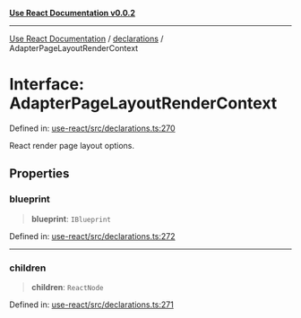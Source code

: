 [**Use React Documentation v0.0.2**](../../README.md)

***

[Use React Documentation](../../modules.md) / [declarations](../README.md) / AdapterPageLayoutRenderContext

# Interface: AdapterPageLayoutRenderContext

Defined in: [use-react/src/declarations.ts:270](https://github.com/stonemjs/use-react/blob/0635de04acc6b3a5c28dcf07d1e12a39a8b5e0b9/src/declarations.ts#L270)

React render page layout options.

## Properties

### blueprint

> **blueprint**: `IBlueprint`

Defined in: [use-react/src/declarations.ts:272](https://github.com/stonemjs/use-react/blob/0635de04acc6b3a5c28dcf07d1e12a39a8b5e0b9/src/declarations.ts#L272)

***

### children

> **children**: `ReactNode`

Defined in: [use-react/src/declarations.ts:271](https://github.com/stonemjs/use-react/blob/0635de04acc6b3a5c28dcf07d1e12a39a8b5e0b9/src/declarations.ts#L271)
